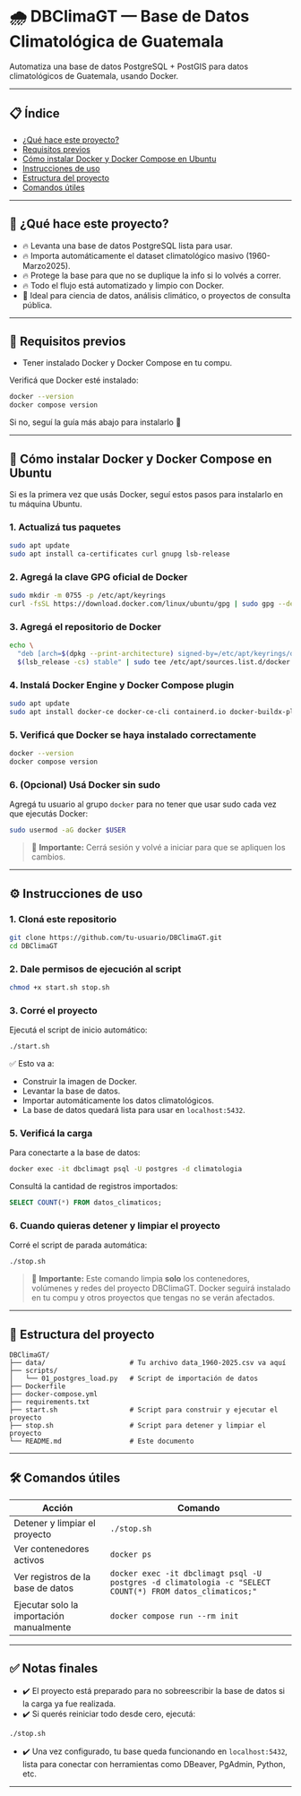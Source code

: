 # 🌧️ DBClimaGT — Base de Datos Climatológica de Guatemala

Automatiza una base de datos PostgreSQL + PostGIS para datos climatológicos de Guatemala, usando Docker.

---

## 📋 Índice

- [¿Qué hace este proyecto?](#-qué-hace-este-proyecto)
- [Requisitos previos](#-requisitos-previos)
- [Cómo instalar Docker y Docker Compose en Ubuntu](#-cómo-instalar-docker-y-docker-compose-en-ubuntu)
- [Instrucciones de uso](#-instrucciones-de-uso)
- [Estructura del proyecto](#-estructura-del-proyecto)
- [Comandos útiles](#-comandos-útiles)


---

## 🚀 ¿Qué hace este proyecto?

- 🔥 Levanta una base de datos PostgreSQL lista para usar.
- 🔥 Importa automáticamente el dataset climatológico masivo (1960- Marzo2025).
- 🔥 Protege la base para que no se duplique la info si lo volvés a correr.
- 🔥 Todo el flujo está automatizado y limpio con Docker.
- 🐳 Ideal para ciencia de datos, análisis climático, o proyectos de consulta pública.

---

## 🧹 Requisitos previos

- Tener instalado Docker y Docker Compose en tu compu.

Verificá que Docker esté instalado:

```bash
docker --version
docker compose version
```

Si no, seguí la guía más abajo para instalarlo 🚀

---

## 🐳 Cómo instalar Docker y Docker Compose en Ubuntu

Si es la primera vez que usás Docker, seguí estos pasos para instalarlo en tu máquina Ubuntu.

### 1. Actualizá tus paquetes

```bash
sudo apt update
sudo apt install ca-certificates curl gnupg lsb-release
```

### 2. Agregá la clave GPG oficial de Docker

```bash
sudo mkdir -m 0755 -p /etc/apt/keyrings
curl -fsSL https://download.docker.com/linux/ubuntu/gpg | sudo gpg --dearmor -o /etc/apt/keyrings/docker.gpg
```

### 3. Agregá el repositorio de Docker

```bash
echo \
  "deb [arch=$(dpkg --print-architecture) signed-by=/etc/apt/keyrings/docker.gpg] https://download.docker.com/linux/ubuntu \
  $(lsb_release -cs) stable" | sudo tee /etc/apt/sources.list.d/docker.list > /dev/null
```

### 4. Instalá Docker Engine y Docker Compose plugin

```bash
sudo apt update
sudo apt install docker-ce docker-ce-cli containerd.io docker-buildx-plugin docker-compose-plugin
```

### 5. Verificá que Docker se haya instalado correctamente

```bash
docker --version
docker compose version
```

### 6. (Opcional) Usá Docker sin sudo

Agregá tu usuario al grupo `docker` para no tener que usar sudo cada vez que ejecutás Docker:

```bash
sudo usermod -aG docker $USER
```

> 🔄 **Importante:** Cerrá sesión y volvé a iniciar para que se apliquen los cambios.

---

## ⚙️ Instrucciones de uso

### 1. Cloná este repositorio

```bash
git clone https://github.com/tu-usuario/DBClimaGT.git
cd DBClimaGT
```


### 2. Dale permisos de ejecución al script

```bash
chmod +x start.sh stop.sh
```

### 3. Corré el proyecto

Ejecutá el script de inicio automático:

```bash
./start.sh
```

✅ Esto va a:
- Construir la imagen de Docker.
- Levantar la base de datos.
- Importar automáticamente los datos climatológicos.
- La base de datos quedará lista para usar en `localhost:5432`.

### 5. Verificá la carga

Para conectarte a la base de datos:

```bash
docker exec -it dbclimagt psql -U postgres -d climatologia
```

Consultá la cantidad de registros importados:

```sql
SELECT COUNT(*) FROM datos_climaticos;
```

### 6. Cuando quieras detener y limpiar el proyecto

Corré el script de parada automática:

```bash
./stop.sh
```

> 🧹 **Importante:** Este comando limpia **solo** los contenedores, volúmenes y redes del proyecto DBClimaGT. Docker seguirá instalado en tu compu y otros proyectos que tengas no se verán afectados.

---

## 📂 Estructura del proyecto

```
DBClimaGT/
├── data/                     # Tu archivo data_1960-2025.csv va aquí
├── scripts/
│   └── 01_postgres_load.py   # Script de importación de datos
├── Dockerfile
├── docker-compose.yml
├── requirements.txt
├── start.sh                  # Script para construir y ejecutar el proyecto
├── stop.sh                   # Script para detener y limpiar el proyecto
└── README.md                 # Este documento
```

---

## 🛠️ Comandos útiles

| Acción                         | Comando |
|--------------------------------|----------|
| Detener y limpiar el proyecto  | `./stop.sh` |
| Ver contenedores activos       | `docker ps` |
| Ver registros de la base de datos | `docker exec -it dbclimagt psql -U postgres -d climatologia -c "SELECT COUNT(*) FROM datos_climaticos;"` |
| Ejecutar solo la importación manualmente | `docker compose run --rm init` |

---

## ✅ Notas finales

- ✔️ El proyecto está preparado para no sobreescribir la base de datos si la carga ya fue realizada.
- ✔️ Si querés reiniciar todo desde cero, ejecutá:

```bash
./stop.sh
```

- ✔️ Una vez configurado, tu base queda funcionando en `localhost:5432`, lista para conectar con herramientas como DBeaver, PgAdmin, Python, etc.

---
